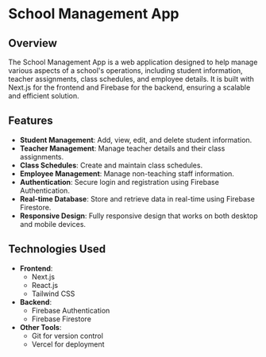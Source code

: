 # School Management App

## Overview

The School Management App is a web application designed to help manage various aspects of a school's operations, including student information, teacher assignments, class schedules, and employee details. It is built with Next.js for the frontend and Firebase for the backend, ensuring a scalable and efficient solution.

## Features

- **Student Management**: Add, view, edit, and delete student information.
- **Teacher Management**: Manage teacher details and their class assignments.
- **Class Schedules**: Create and maintain class schedules.
- **Employee Management**: Manage non-teaching staff information.
- **Authentication**: Secure login and registration using Firebase Authentication.
- **Real-time Database**: Store and retrieve data in real-time using Firebase Firestore.
- **Responsive Design**: Fully responsive design that works on both desktop and mobile devices.

## Technologies Used

- **Frontend**:
  - Next.js
  - React.js
  - Tailwind CSS
- **Backend**:
  - Firebase Authentication
  - Firebase Firestore
- **Other Tools**:
  - Git for version control
  - Vercel for deployment





